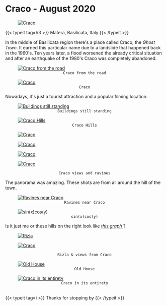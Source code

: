 # Craco - August 2020


<div class="container-fluid">
    <div class="ratio-box fade-box">
        <figure>
          <a class="lightgallery" 
                  href="https://res.cloudinary.com/matteototaro/image/upload/craco/15.jpg"
                  title="Craco"
                  data-thumbnail="https://res.cloudinary.com/matteototaro/image/upload/c_auto,w_auto/craco/15.jpg"
                  data-sub-html="Craco">
                  <img class="lazyload blur-up"
                      src="https://res.cloudinary.com/matteototaro/image/upload/c_auto,w_auto/craco/15.jpg"
                      alt="Craco"></a>
        </figure>
        <div class="col-md-8 col-md-push-2 no-padding-left" >
          {{< typeit tag=h3 >}} Matera, Basilicata, Italy {{< /typeit >}}
          <p>In the middle of Basilicata region there's a place called Craco, the <i>Ghost Town</i>. It earned this particular name due to a landslide that happened back in the 1960's. Ten years later, a flood worsened the already critical situation and after an earthquake of the 1980's Craco was completely abandoned.</p>
        </div>
        <figure>
            <a class="lightgallery" 
               href="https://res.cloudinary.com/matteototaro/image/upload/craco/6.jpg"
               title="Craco from the road"
               data-thumbnail="https://res.cloudinary.com/matteototaro/image/upload/c_auto,w_auto/craco/6.jpg"              
               data-sub-html="Craco from the road">
                   <img class="lazyload blur-up"
                        src="https://res.cloudinary.com/matteototaro/image/upload/c_auto,w_auto/craco/6.jpg"
                        data-sizes=auto
                        alt="Craco from the road"></a>
              <figcaption class=image-caption style="text-align:center">
                <code>Craco from the road</code>
              </figcaption>
         </figure>
        <figure>
          <a class="lightgallery" 
                  href="https://res.cloudinary.com/matteototaro/image/upload/craco/14.jpg"
                  title="Craco"
                  data-thumbnail="https://res.cloudinary.com/matteototaro/image/upload/c_auto,w_auto/craco/14.jpg"              
                  data-sub-html="Craco">
                  <img class="lazyload blur-up"
                      data-src="https://res.cloudinary.com/matteototaro/image/upload/c_auto,w_auto/craco/14.jpg"
                      data-sizes=auto
                      alt="Craco"></a>
              <figcaption class=image-caption style="text-align:center">
                <code>Craco</code>
              </figcaption>
        </figure>
        <div class="col-md-8 col-md-push-2 no-padding-left" >
            <p>Nowadays, it's just a tourist attraction and a popular filming location.</p>
         </div>
        <figure>
          <a class="lightgallery" 
                  href="https://res.cloudinary.com/matteototaro/image/upload/craco/16.jpg"
                  title="Buildings still standing"
                  data-thumbnail="https://res.cloudinary.com/matteototaro/image/upload/c_auto,w_auto/craco/16.jpg"              
                  data-sub-html="Buildings still standing">
                  <img class="lazyload blur-up"
                      src="https://res.cloudinary.com/matteototaro/image/upload/c_auto,w_auto/craco/16.jpg"
                      data-sizes=auto
                      alt="Buildings still standing"></a>
              <figcaption class=image-caption style="text-align:center">
                <code>Buildings still standing</code>
              </figcaption>
        </figure>
        <figure>
          <a class="lightgallery" 
                  href="https://res.cloudinary.com/matteototaro/image/upload/craco/8.jpg"
                  title="Craco Hills"
                  data-thumbnail="https://res.cloudinary.com/matteototaro/image/upload/c_auto,w_auto/craco/8.jpg"              
                  data-sub-html="Craco Hills">
                  <img class="lazyload blur-up"
                      src="https://res.cloudinary.com/matteototaro/image/upload/c_auto,w_auto/craco/8.jpg"
                      data-sizes=auto
                      alt="Craco Hills"></a>
              <figcaption class=image-caption style="text-align:center">
                <code>Craco Hills</code>
              </figcaption>
        </figure>
        <div class="row">
            <div class="scroll-view">
                <div class="scroll-doc">
                    <div class="scroll-item">
                        <div class="thumbnail">
                          <figure>
                            <a class="lightgallery" 
                                    href="https://res.cloudinary.com/matteototaro/image/upload/craco/9.jpg"
                                    title="Craco"
                                    data-thumbnail="https://res.cloudinary.com/matteototaro/image/upload/c_auto,w_auto/craco/9.jpg"              
                                    data-sub-html="Craco">
                                    <img class="lazyload blur-up"
                                        src="https://res.cloudinary.com/matteototaro/image/upload/c_auto,w_auto/craco/9.jpg"
                                        data-sizes=auto
                                        alt="Craco"></a>
                          </figure>
                        </div>
                     </div>
                    <div class="scroll-item">
                        <div class="thumbnail">
                            <figure>
                              <a class="lightgallery" 
                                      href="https://res.cloudinary.com/matteototaro/image/upload/craco/10.jpg"
                                      title="Craco"
                                      data-thumbnail="https://res.cloudinary.com/matteototaro/image/upload/c_auto,w_auto/craco/10.jpg"              
                                      data-sub-html="Craco">
                                      <img class="lazyload blur-up"
                                          src="https://res.cloudinary.com/matteototaro/image/upload/c_auto,w_auto/craco/10.jpg"
                                          data-sizes=auto
                                          alt="Craco"></a>
                            </figure>
                        </div>
                    </div>
                    <div class="scroll-item">
                        <div class="thumbnail">
                            <figure>
                              <a class="lightgallery" 
                                      href="https://res.cloudinary.com/matteototaro/image/upload/craco/11.jpg"
                                      title="Craco"
                                      data-thumbnail="https://res.cloudinary.com/matteototaro/image/upload/c_auto,w_auto/craco/11.jpg"              
                                      data-sub-html="Craco">
                                      <img class="lazyload blur-up"
                                          src="https://res.cloudinary.com/matteototaro/image/upload/c_auto,w_auto/craco/11.jpg"
                                          data-sizes=auto
                                          alt="Craco"></a>
                          </figure>
                        </div>
                     </div>
                    <div class="scroll-item">
                        <div class="thumbnail">
                            <figure>
                              <a class="lightgallery" 
                                      href="https://res.cloudinary.com/matteototaro/image/upload/craco/13.jpg"
                                      title="Craco"
                                      data-thumbnail="https://res.cloudinary.com/matteototaro/image/upload/c_auto,w_auto/craco/13.jpg"              
                                      data-sub-html="Craco">
                                      <img class="lazyload blur-up"
                                          src="https://res.cloudinary.com/matteototaro/image/upload/c_auto,w_auto/craco/13.jpg"
                                          data-sizes=auto
                                          alt="Craco"></a>
                            </figure>
                         </div>
                     </div>
                 </div>
              </div>
          </div>
        <figcaption class=image-caption style="text-align:center">
           <code>Craco views and ravines</code>
        </figcaption>
        <div class="col-md-8 col-md-push-2 no-padding-left" >
            <p>The panorama was amazing. These shots are from all around the hill of the town.</p>
        <figure>
          <a class="lightgallery" 
                  href="https://res.cloudinary.com/matteototaro/image/upload/craco/2.jpg"
                  title="Ravines near Craco"
                  data-thumbnail="https://res.cloudinary.com/matteototaro/image/upload/c_auto,w_auto/craco/2.jpg"              
                  data-sub-html="Ravines near Craco">
                  <img class="lazyload blur-up"
                      src="https://res.cloudinary.com/matteototaro/image/upload/c_auto,w_auto/craco/2.jpg"
                      data-sizes=auto
                      alt="Ravines near Craco"></a>
              <figcaption class=image-caption style="text-align:center">
                <code>Ravines near Craco</code>
              </figcaption>
        </figure>
        <figure>
          <a class="lightgallery" 
                  href="https://res.cloudinary.com/matteototaro/image/upload/craco/17.jpg"
                  title="sin(x)cos(y)"
                  data-thumbnail="https://res.cloudinary.com/matteototaro/image/upload/c_auto,w_auto/craco/17.jpg"              
                  data-sub-html="sin(x)cos(y)">
                  <img class="lazyload blur-up"
                      src="https://res.cloudinary.com/matteototaro/image/upload/c_auto,w_auto/craco/17.jpg"
                      data-sizes=auto
                      alt="sin(x)cos(y)"></a>
              <figcaption class=image-caption style="text-align:center">
                <code>sin(x)cos(y)</code>
              </figcaption>
        </figure>
        <div class="col-md-8 col-md-push-2 no-padding-left" >
            <p>Is it just me or these hills on the right look like <a href="https://www.wolframalpha.com/input/?i=sinxcosy" target="_blank"><i>this graph </a></i>?</p>
        <div class="row">
             <div class="scroll-view">
                <div class="scroll-doc">
                    <div class="scroll-item">
                      <div class="thumbnail">
                          <figure>
                            <a class="lightgallery" 
                                    href="https://res.cloudinary.com/matteototaro/image/upload/craco/19.jpg"
                                    title="Rizla"
                                    data-thumbnail="https://res.cloudinary.com/matteototaro/image/upload/c_auto,w_auto/craco/19.jpg"              
                                    data-sub-html="Rizla">
                                    <img class="lazyload blur-up"
                                        src="https://res.cloudinary.com/matteototaro/image/upload/c_auto,w_auto/craco/19.jpg"
                                        data-sizes=auto
                                        alt="Rizla"></a>
                          </figure>   
                        </div>
                    </div>
                    <div class="scroll-item">
                      <div class="thumbnail">
                          <figure>
                            <a class="lightgallery" 
                                    href="https://res.cloudinary.com/matteototaro/image/upload/craco/18.jpg"
                                    title="Craco"
                                    data-thumbnail="https://res.cloudinary.com/matteototaro/image/upload/c_auto,w_auto/craco/18.jpg"              
                                    data-sub-html="Craco">
                                    <img class="lazyload blur-up"
                                        src="https://res.cloudinary.com/matteototaro/image/upload/c_auto,w_auto/craco/18.jpg"
                                        data-sizes=auto
                                        alt="Craco"></a>
                          </figure>
                      </div>
                    </div>
               </div>
             </div>
         </div>
        <figcaption class=image-caption style="text-align:center">
               <code>Rizla & views from Craco</code>
        </figcaption>
        <figure>
          <a class="lightgallery" 
                  href="https://res.cloudinary.com/matteototaro/image/upload/craco/1.jpg"
                  title="Old House"
                  data-thumbnail="https://res.cloudinary.com/matteototaro/image/upload/c_auto,w_auto/craco/1.jpg"              
                  data-sub-html="Old House">
                  <img class="lazyload blur-up"
                      src="https://res.cloudinary.com/matteototaro/image/upload/c_auto,w_auto/craco/1.jpg"
                      data-sizes=auto
                      alt="Old House"></a>
              <figcaption class=image-caption style="text-align:center">
                <code>Old House</code>
              </figcaption>
        </figure>
        <figure>
          <a class="lightgallery" 
                  href="https://res.cloudinary.com/matteototaro/image/upload/craco/4.jpg"
                  title="Craco in its entirety"
                  data-thumbnail="https://res.cloudinary.com/matteototaro/image/upload/c_auto,w_auto/craco/4.jpg"              
                  data-sub-html="Craco in its entirety">
                  <img class="lazyload blur-up"
                      src="https://res.cloudinary.com/matteototaro/image/upload/c_auto,w_auto/craco/4.jpg"
                      data-sizes=auto
                      alt="Craco in its entirety"></a>
              <figcaption class=image-caption style="text-align:center">
                <code>Craco in its entirety</code>
              </figcaption>
        </figure>
        <br>
    	  {{< typeit tag=i >}} Thanks for stopping by {{< /typeit >}}
 </div>
</div>
